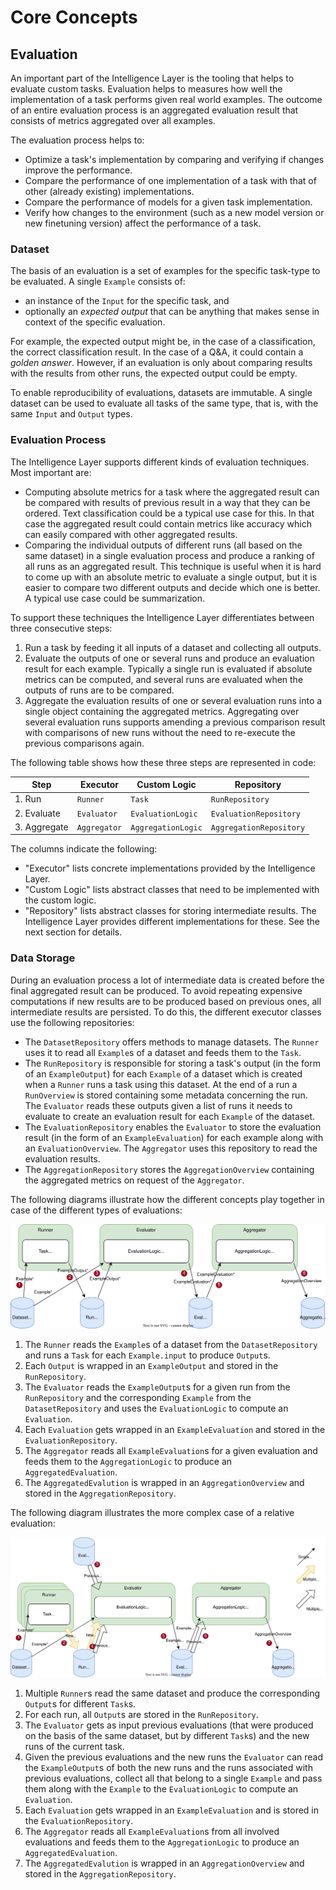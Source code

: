 # Core Concepts

## Evaluation

An important part of the Intelligence Layer is the tooling that helps to evaluate custom tasks. Evaluation helps to measures how well the implementation of a task performs given real world examples. The outcome of an entire evaluation process is an aggregated evaluation result that consists of metrics aggregated over all examples.

The evaluation process helps to:

- Optimize a task's implementation by comparing and verifying if changes improve the performance.
- Compare the performance of one implementation of a task with that of other (already existing) implementations.
- Compare the performance of models for a given task implementation.
- Verify how changes to the environment (such as a new model version or new finetuning version) affect the performance of a task.

### Dataset

The basis of an evaluation is a set of examples for the specific task-type to be evaluated. A single `Example` consists of:

- an instance of the `Input` for the specific task, and
- optionally an _expected output_ that can be anything that makes sense in context of the specific evaluation.

For example, the expected output might be, in the case of a classification, the correct classification result. In the case of a Q&A, it could contain a _golden answer_. However, if an evaluation is only about comparing results with the results from other runs, the expected output could be empty.

To enable reproducibility of evaluations, datasets are immutable. A single dataset can be used to evaluate all tasks of the same type, that is, with the same `Input` and `Output` types.

### Evaluation Process

The Intelligence Layer supports different kinds of evaluation techniques. Most important are:

- Computing absolute metrics for a task where the aggregated result can be compared with results of previous result in a way that they can be ordered. Text classification could be a typical use case for this. In that case the aggregated result could contain metrics like accuracy which can easily compared with other aggregated results.
- Comparing the individual outputs of different runs (all based on the same dataset) in a single evaluation process and produce a ranking of all runs as an aggregated result. This technique is useful when it is hard to come up with an absolute metric to evaluate a single output, but it is easier to compare two different outputs and decide which one is better. A typical use case could be summarization.

To support these techniques the Intelligence Layer differentiates between three consecutive steps:

1. Run a task by feeding it all inputs of a dataset and collecting all outputs.
2. Evaluate the outputs of one or several runs and produce an evaluation result for each example. Typically a single run is evaluated if absolute metrics can be computed, and several runs are evaluated when the outputs of runs are to be compared.
3. Aggregate the evaluation results of one or several evaluation runs into a single object containing the aggregated metrics. Aggregating over several evaluation runs supports amending a previous comparison result with comparisons of new runs without the need to re-execute the previous comparisons again.

The following table shows how these three steps are represented in code:

| Step         | Executor     | Custom Logic       | Repository              |
| ------------ | ------------ | ------------------ | ----------------------- |
| 1. Run       | `Runner`     | `Task`             | `RunRepository`         |
| 2. Evaluate  | `Evaluator`  | `EvaluationLogic`  | `EvaluationRepository`  |
| 3. Aggregate | `Aggregator` | `AggregationLogic` | `AggregationRepository` |

The columns indicate the following:

- "Executor" lists concrete implementations provided by the Intelligence Layer.
- "Custom Logic" lists abstract classes that need to be implemented with the custom logic.
- "Repository" lists abstract classes for storing intermediate results. The Intelligence Layer provides different implementations for these. See the next section for details.

### Data Storage

During an evaluation process a lot of intermediate data is created before the final aggregated result can be produced. To avoid repeating expensive computations if new results are to be produced based on previous ones, all intermediate results are persisted. To do this, the different executor classes use the following repositories:

- The `DatasetRepository` offers methods to manage datasets. The `Runner` uses it to read all `Example`s of a dataset and feeds them to the `Task`.
- The `RunRepository` is responsible for storing a task's output (in the form of an `ExampleOutput`) for each `Example` of a dataset which is created when a `Runner` runs a task using this dataset. At the end of a run a `RunOverview` is stored containing some metadata concerning the run. The `Evaluator` reads these outputs given a list of runs it needs to evaluate to create an evaluation result for each `Example` of the dataset.
- The `EvaluationRepository` enables the `Evaluator` to store the evaluation result (in the form of an `ExampleEvaluation`) for each example along with an `EvaluationOverview`. The `Aggregator` uses this repository to read the evaluation results.
- The `AggregationRepository` stores the `AggregationOverview` containing the aggregated metrics on request of the `Aggregator`.

The following diagrams illustrate how the different concepts play together in case of the different types of evaluations:

![PhariaStudio Absolute Evaluation](../_static/assets/studio-absolute-evaluation.drawio.svg)

1. The `Runner` reads the `Example`s of a dataset from the `DatasetRepository` and runs a `Task` for each `Example.input` to produce `Output`s.
2. Each `Output` is wrapped in an `ExampleOutput` and stored in the `RunRepository`.
3. The `Evaluator` reads the `ExampleOutput`s for a given run from the `RunRepository` and the corresponding `Example` from the `DatasetRepository` and uses the `EvaluationLogic` to compute an `Evaluation`.
4. Each `Evaluation` gets wrapped in an `ExampleEvaluation` and stored in the `EvaluationRepository`.
5. The `Aggregator` reads all `ExampleEvaluation`s for a given evaluation and feeds them to the `AggregationLogic` to produce an `AggregatedEvaluation`.
6. The `AggregatedEvalution` is wrapped in an `AggregationOverview` and stored in the `AggregationRepository`.

The following diagram illustrates the more complex case of a relative evaluation:

![PhariaStudio Relative Evaluation](../_static/assets/studio-relative-evaluation.drawio.svg)

1. Multiple `Runner`s read the same dataset and produce the corresponding `Output`s for different `Task`s.
2. For each run, all `Output`s are stored in the `RunRepository`.
3. The `Evaluator` gets as input previous evaluations (that were produced on the basis of the same dataset, but by different `Task`s) and the new runs of the current task.
4. Given the previous evaluations and the new runs the `Evaluator` can read the `ExampleOutput`s of both the new runs and the runs associated with previous evaluations, collect all that belong to a single `Example` and pass them along with the `Example` to the `EvaluationLogic` to compute an `Evaluation`.
5. Each `Evaluation` gets wrapped in an `ExampleEvaluation` and is stored in the `EvaluationRepository`.
6. The `Aggregator` reads all `ExampleEvaluation`s from all involved evaluations
   and feeds them to the `AggregationLogic` to produce an `AggregatedEvaluation`.
7. The `AggregatedEvalution` is wrapped in an `AggregationOverview` and stored in the `AggregationRepository`.
